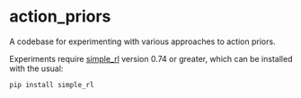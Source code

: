 # action_priors
A codebase for experimenting with various approaches to action priors.

Experiments require [simple_rl](https://github.com/david-abel/simple_rl) version 0.74 or greater, which can be installed with the usual:

	pip install simple_rl